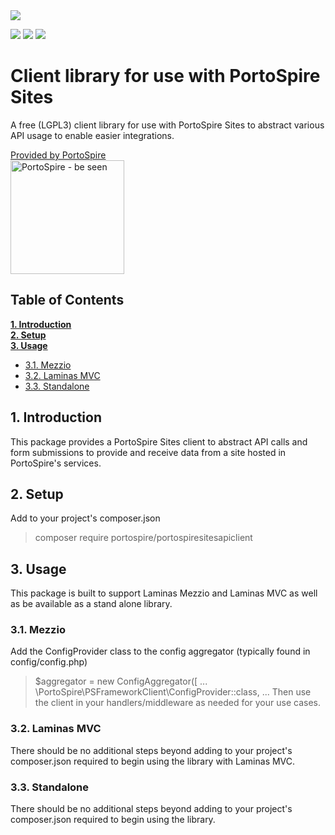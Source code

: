 <img src="https://assets.portospire.com/github.io/portospiresitesapiclientlogo.svg" id="logo" />

<img src="https://img.shields.io/github/v/release/PortoSpire/portospiresitesapiclient" /> <img src="https://img.shields.io/github/languages/code-size/PortoSpire/portospiresitesapiclient" /> <img src="https://img.shields.io/github/license/PortoSpire/portospiresitesapiclient" />
# Client library for use with PortoSpire Sites
A free (LGPL3) client library for use with PortoSpire Sites to abstract various API usage to enable easier integrations.

<a href="https://www.portospire.com/">Provided by PortoSpire<br />
    <img src="https://assets.portospire.com/psf/img/portospire%20header%20glow.svg" alt="PortoSpire - be seen" width="182" /></a>

## Table of Contents ##
**[1. Introduction](#introduction)**<br />
**[2. Setup](#setup)**<br />
**[3. Usage](#usage)**<br />
  * [3.1. Mezzio](#mezzio)
  * [3.2. Laminas MVC](#laminasmvc)
  * [3.3. Standalone](#standalone)

## 1. Introduction<a name="introduction" href="#introduction"></a>
This package provides a PortoSpire Sites client to abstract API calls and form submissions to provide and receive 
data from a site hosted in PortoSpire's services.

## 2. Setup<a name="setup" href="#setup"></a>
Add to your project's composer.json
> composer require portospire/portospiresitesapiclient

## 3. Usage<a name="usage" href="#usage"></a>
This package is built to support Laminas Mezzio and Laminas MVC as well 
as be available as a stand alone library. 

### 3.1. Mezzio<a name="mezzio" href="#mezzio"></a>
Add the ConfigProvider class to the config aggregator (typically found in config/config.php)
> $aggregator = new ConfigAggregator([
> ...
> \PortoSpire\PSFrameworkClient\ConfigProvider::class,
> ...
Then use the client in your handlers/middleware as needed for your use cases.

### 3.2. Laminas MVC<a name="laminasmvc" href="#laminasmvc"></a>
There should be no additional steps beyond adding to your project's composer.json required to begin using the library with Laminas MVC.

### 3.3. Standalone<a name="standalone" href="#standalone"></a>
There should be no additional steps beyond adding to your project's composer.json required to begin using the library.
